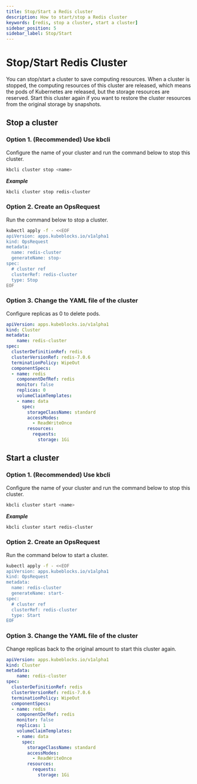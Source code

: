 ```yaml
---
title: Stop/Start a Redis cluster
description: How to start/stop a Redis cluster
keywords: [redis, stop a cluster, start a cluster]
sidebar_position: 5
sidebar_label: Stop/Start
---
```


# Stop/Start Redis Cluster

You can stop/start a cluster to save computing resources. When a cluster is stopped, the computing resources of this cluster are released, which means the pods of Kubernetes are released, but the storage resources are reserved. Start this cluster again if you want to restore the cluster resources from the original storage by snapshots.

## Stop a cluster

### Option 1. (Recommended) Use kbcli

Configure the name of your cluster and run the command below to stop this cluster. 

```bash
kbcli cluster stop <name>
```

***Example***

```bash
kbcli cluster stop redis-cluster
```

### Option 2. Create an OpsRequest

Run the command below to stop a cluster.
```bash
kubectl apply -f - <<EOF
apiVersion: apps.kubeblocks.io/v1alpha1
kind: OpsRequest
metadata:
  name: redis-cluster
  generateName: stop-
spec:
  # cluster ref
  clusterRef: redis-cluster
  type: Stop
EOF
```

### Option 3. Change the YAML file of the cluster

Configure replicas as 0 to delete pods.

```yaml
apiVersion: apps.kubeblocks.io/v1alpha1
kind: Cluster
metadata:
    name: redis-cluster
spec:
  clusterDefinitionRef: redis
  clusterVersionRef: redis-7.0.6
  terminationPolicy: WipeOut
  componentSpecs:
  - name: redis
    componentDefRef: redis
    monitor: false  
    replicas: 0
    volumeClaimTemplates:
    - name: data
      spec:
        storageClassName: standard
        accessModes:
          - ReadWriteOnce
        resources:
          requests:
            storage: 1Gi
```

## Start a cluster
  
### Option 1. (Recommended) Use kbcli

Configure the name of your cluster and run the command below to stop this cluster. 

```bash
kbcli cluster start <name>
```

***Example***

```bash
kbcli cluster start redis-cluster
```

### Option 2. Create an OpsRequest

Run the command below to start a cluster.

```bash
kubectl apply -f - <<EOF
apiVersion: apps.kubeblocks.io/v1alpha1
kind: OpsRequest
metadata:
  name: redis-cluster
  generateName: start-
spec:
  # cluster ref
  clusterRef: redis-cluster
  type: Start
EOF 
```

### Option 3. Change the YAML file of the cluster

Change replicas back to the original amount to start this cluster again.

```yaml
apiVersion: apps.kubeblocks.io/v1alpha1
kind: Cluster
metadata:
    name: redis-cluster
spec:
  clusterDefinitionRef: redis
  clusterVersionRef: redis-7.0.6
  terminationPolicy: WipeOut
  componentSpecs:
  - name: redis
    componentDefRef: redis
    monitor: false  
    replicas: 1
    volumeClaimTemplates:
    - name: data
      spec:
        storageClassName: standard
        accessModes:
          - ReadWriteOnce
        resources:
          requests:
            storage: 1Gi
```
